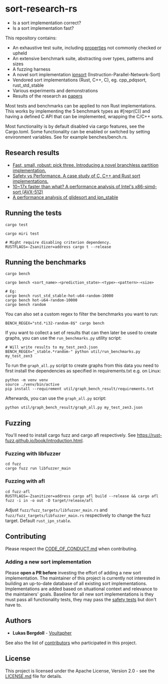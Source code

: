 # sort-research-rs

* Is a sort implementation correct?
* Is a sort implementation fast?

This repository contains:

* An exhaustive test suite, including [properties](writeup/sort_safety/text.md#property-analysis) not commonly checked or upheld
* An extensive benchmark suite, abstracting over types, patterns and sizes
* A fuzzing harness
* A novel sort implementation [ipnsort](ipnsort) (Instruction-Parallel-Network-Sort)
* Vendored sort implementations (Rust, C++, C), eg. cpp_pdqsort, rust_std_stable
* Various experiments and demonstrations
* Results of the research as [papers](writeup/README.md)

Most tests and benchmarks can be applied to non Rust implementations.
This works by implementing the 5 benchmark types as #[repr(C)] and having
a defined C API that can be implemented, wrapping the C/C++ sorts.

Most functionality is by default disabled via cargo features, see the
Cargo.toml. Some functionality can be enabled or switched by setting environment
variables. See for example benches/bench.rs.

## Research results

* [Fast, small, robust: pick three. Introducing a novel branchless partition implementation.](writeup/lomcyc_partition/text.md)
* [Safety vs Performance. A case study of C, C++ and Rust sort implementations.](writeup/sort_safety/text.md)
* [10~17x faster than what? A performance analysis of Intel's x86-simd-sort (AVX-512)](writeup/intel_avx512/text.md)
* [A performance analysis of glidesort and ipn_stable](writeup/glidesort_perf_analysis/text.md)

## Running the tests

```
cargo test

cargo miri test

# Might require disabling criterion dependency.
RUSTFLAGS=-Zsanitizer=address cargo t --release
```

## Running the benchmarks

```
cargo bench

cargo bench <sort_name>-<prediction_state>-<type>-<pattern>-<size>

# Eg:
cargo bench rust_std_stable-hot-u64-random-10000
cargo bench hot-u64-random-10000
cargo bench random
```

You can also set a custom regex to filter the benchmarks you want to run:

```
BENCH_REGEX="std.*i32-random-8$" cargo bench
```

If you want to collect a set of results that can then later be used to create graphs, you can use the `run_benchmarks.py` utility script:

```
# Will write results to my_test_zen3.json
BENCH_REGEX="_stable.*random-" python util/run_benchmarks.py my_test_zen3
```

To run the `graph_all.py` script to create graphs from this data you need to first install the dependencies as specified in requirements.txt e.g. on Linux:
```
python -m venv venv
source ./venv/bin/active
pip install --requirement util/graph_bench_result/requirements.txt
```

Afterwards, you can use the `graph_all.py` script:
```
python util/graph_bench_result/graph_all.py my_test_zen3.json
```

## Fuzzing

You'll need to install cargo fuzz and cargo afl respectively.
See https://rust-fuzz.github.io/book/introduction.html.

### Fuzzing with libfuzzer

```
cd fuzz
cargo fuzz run libfuzzer_main
```

### Fuzzing with afl

```
cd fuzz-afl
RUSTFLAGS=-Zsanitizer=address cargo afl build --release && cargo afl fuzz -i in -o out -D target/release/afl
```

Adjust `fuzz/fuzz_targets/libfuzzer_main.rs` and
`fuzz/fuzz_targets/libfuzzer_main.rs` respectively to change the fuzz target.
Default `rust_ipn_stable`.


## Contributing

Please respect the [CODE_OF_CONDUCT.md](CODE_OF_CONDUCT.md) when contributing.

### Adding a new sort implementation

Please **open a PR before** investing the effort of adding a new sort implementation. The maintainer of this project is currently not interested in building an up-to-date database of all existing sort implementations. Implementations are added based on situational context and relevance to the maintainers' goals. Baseline for all new sort implementations is they must pass all functionality tests, they may pass the [safety tests](https://github.com/Voultapher/sort-research-rs/blob/sort-corectness-writeup/writeup/sort_safety/text.md#property-analysis) but don't have to.

## Authors

* **Lukas Bergdoll** - [Voultapher](https://github.com/Voultapher)

See also the list of [contributors](https://github.com/Voultapher/sort-research-rs/contributors)
who participated in this project.

## License

This project is licensed under the Apache License, Version 2.0 -
see the [LICENSE.md](LICENSE.md) file for details.
